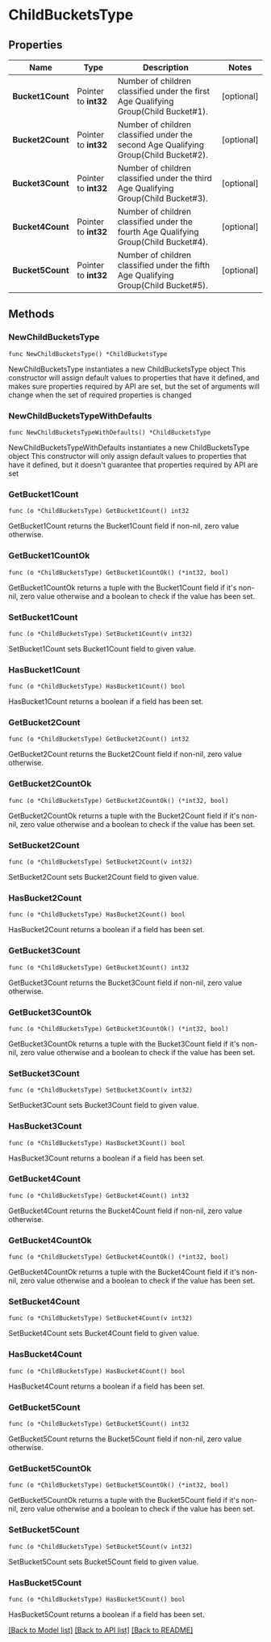 # ChildBucketsType

## Properties

Name | Type | Description | Notes
------------ | ------------- | ------------- | -------------
**Bucket1Count** | Pointer to **int32** | Number of children classified under the first Age Qualifying Group(Child Bucket#1). | [optional] 
**Bucket2Count** | Pointer to **int32** | Number of children classified under the second Age Qualifying Group(Child Bucket#2). | [optional] 
**Bucket3Count** | Pointer to **int32** | Number of children classified under the third Age Qualifying Group(Child Bucket#3). | [optional] 
**Bucket4Count** | Pointer to **int32** | Number of children classified under the fourth Age Qualifying Group(Child Bucket#4). | [optional] 
**Bucket5Count** | Pointer to **int32** | Number of children classified under the fifth Age Qualifying Group(Child Bucket#5). | [optional] 

## Methods

### NewChildBucketsType

`func NewChildBucketsType() *ChildBucketsType`

NewChildBucketsType instantiates a new ChildBucketsType object
This constructor will assign default values to properties that have it defined,
and makes sure properties required by API are set, but the set of arguments
will change when the set of required properties is changed

### NewChildBucketsTypeWithDefaults

`func NewChildBucketsTypeWithDefaults() *ChildBucketsType`

NewChildBucketsTypeWithDefaults instantiates a new ChildBucketsType object
This constructor will only assign default values to properties that have it defined,
but it doesn't guarantee that properties required by API are set

### GetBucket1Count

`func (o *ChildBucketsType) GetBucket1Count() int32`

GetBucket1Count returns the Bucket1Count field if non-nil, zero value otherwise.

### GetBucket1CountOk

`func (o *ChildBucketsType) GetBucket1CountOk() (*int32, bool)`

GetBucket1CountOk returns a tuple with the Bucket1Count field if it's non-nil, zero value otherwise
and a boolean to check if the value has been set.

### SetBucket1Count

`func (o *ChildBucketsType) SetBucket1Count(v int32)`

SetBucket1Count sets Bucket1Count field to given value.

### HasBucket1Count

`func (o *ChildBucketsType) HasBucket1Count() bool`

HasBucket1Count returns a boolean if a field has been set.

### GetBucket2Count

`func (o *ChildBucketsType) GetBucket2Count() int32`

GetBucket2Count returns the Bucket2Count field if non-nil, zero value otherwise.

### GetBucket2CountOk

`func (o *ChildBucketsType) GetBucket2CountOk() (*int32, bool)`

GetBucket2CountOk returns a tuple with the Bucket2Count field if it's non-nil, zero value otherwise
and a boolean to check if the value has been set.

### SetBucket2Count

`func (o *ChildBucketsType) SetBucket2Count(v int32)`

SetBucket2Count sets Bucket2Count field to given value.

### HasBucket2Count

`func (o *ChildBucketsType) HasBucket2Count() bool`

HasBucket2Count returns a boolean if a field has been set.

### GetBucket3Count

`func (o *ChildBucketsType) GetBucket3Count() int32`

GetBucket3Count returns the Bucket3Count field if non-nil, zero value otherwise.

### GetBucket3CountOk

`func (o *ChildBucketsType) GetBucket3CountOk() (*int32, bool)`

GetBucket3CountOk returns a tuple with the Bucket3Count field if it's non-nil, zero value otherwise
and a boolean to check if the value has been set.

### SetBucket3Count

`func (o *ChildBucketsType) SetBucket3Count(v int32)`

SetBucket3Count sets Bucket3Count field to given value.

### HasBucket3Count

`func (o *ChildBucketsType) HasBucket3Count() bool`

HasBucket3Count returns a boolean if a field has been set.

### GetBucket4Count

`func (o *ChildBucketsType) GetBucket4Count() int32`

GetBucket4Count returns the Bucket4Count field if non-nil, zero value otherwise.

### GetBucket4CountOk

`func (o *ChildBucketsType) GetBucket4CountOk() (*int32, bool)`

GetBucket4CountOk returns a tuple with the Bucket4Count field if it's non-nil, zero value otherwise
and a boolean to check if the value has been set.

### SetBucket4Count

`func (o *ChildBucketsType) SetBucket4Count(v int32)`

SetBucket4Count sets Bucket4Count field to given value.

### HasBucket4Count

`func (o *ChildBucketsType) HasBucket4Count() bool`

HasBucket4Count returns a boolean if a field has been set.

### GetBucket5Count

`func (o *ChildBucketsType) GetBucket5Count() int32`

GetBucket5Count returns the Bucket5Count field if non-nil, zero value otherwise.

### GetBucket5CountOk

`func (o *ChildBucketsType) GetBucket5CountOk() (*int32, bool)`

GetBucket5CountOk returns a tuple with the Bucket5Count field if it's non-nil, zero value otherwise
and a boolean to check if the value has been set.

### SetBucket5Count

`func (o *ChildBucketsType) SetBucket5Count(v int32)`

SetBucket5Count sets Bucket5Count field to given value.

### HasBucket5Count

`func (o *ChildBucketsType) HasBucket5Count() bool`

HasBucket5Count returns a boolean if a field has been set.


[[Back to Model list]](../README.md#documentation-for-models) [[Back to API list]](../README.md#documentation-for-api-endpoints) [[Back to README]](../README.md)


